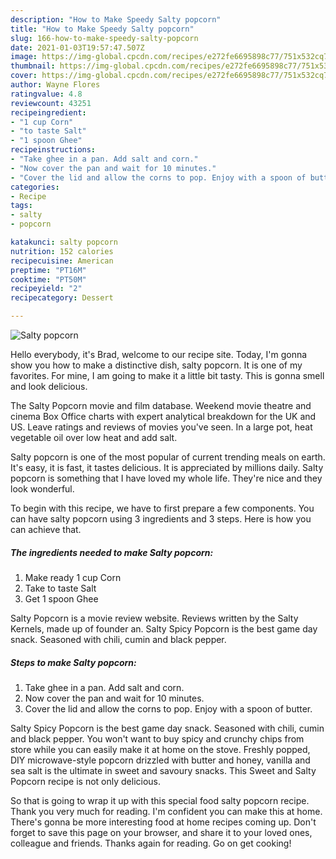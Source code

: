 ```yaml
---
description: "How to Make Speedy Salty popcorn"
title: "How to Make Speedy Salty popcorn"
slug: 166-how-to-make-speedy-salty-popcorn
date: 2021-01-03T19:57:47.507Z
image: https://img-global.cpcdn.com/recipes/e272fe6695898c77/751x532cq70/salty-popcorn-recipe-main-photo.jpg
thumbnail: https://img-global.cpcdn.com/recipes/e272fe6695898c77/751x532cq70/salty-popcorn-recipe-main-photo.jpg
cover: https://img-global.cpcdn.com/recipes/e272fe6695898c77/751x532cq70/salty-popcorn-recipe-main-photo.jpg
author: Wayne Flores
ratingvalue: 4.8
reviewcount: 43251
recipeingredient:
- "1 cup Corn"
- "to taste Salt"
- "1 spoon Ghee"
recipeinstructions:
- "Take ghee in a pan. Add salt and corn."
- "Now cover the pan and wait for 10 minutes."
- "Cover the lid and allow the corns to pop. Enjoy with a spoon of butter."
categories:
- Recipe
tags:
- salty
- popcorn

katakunci: salty popcorn 
nutrition: 152 calories
recipecuisine: American
preptime: "PT16M"
cooktime: "PT50M"
recipeyield: "2"
recipecategory: Dessert

---
```



![Salty popcorn](https://img-global.cpcdn.com/recipes/e272fe6695898c77/751x532cq70/salty-popcorn-recipe-main-photo.jpg)

Hello everybody, it's Brad, welcome to our recipe site. Today, I'm gonna show you how to make a distinctive dish, salty popcorn. It is one of my favorites. For mine, I am going to make it a little bit tasty. This is gonna smell and look delicious.

The Salty Popcorn movie and film database. Weekend movie theatre and cinema Box Office charts with expert analytical breakdown for the UK and US. Leave ratings and reviews of movies you&#39;ve seen. In a large pot, heat vegetable oil over low heat and add salt.

Salty popcorn is one of the most popular of current trending meals on earth. It's easy, it is fast, it tastes delicious. It is appreciated by millions daily. Salty popcorn is something that I have loved my whole life. They're nice and they look wonderful.


To begin with this recipe, we have to first prepare a few components. You can have salty popcorn using 3 ingredients and 3 steps. Here is how you can achieve that.

<!--inarticleads1-->

##### The ingredients needed to make Salty popcorn:

1. Make ready 1 cup Corn
1. Take to taste Salt
1. Get 1 spoon Ghee


Salty Popcorn is a movie review website. Reviews written by the Salty Kernels, made up of founder an. Salty Spicy Popcorn is the best game day snack. Seasoned with chili, cumin and black pepper. 

<!--inarticleads2-->

##### Steps to make Salty popcorn:

1. Take ghee in a pan. Add salt and corn.
1. Now cover the pan and wait for 10 minutes.
1. Cover the lid and allow the corns to pop. Enjoy with a spoon of butter.


Salty Spicy Popcorn is the best game day snack. Seasoned with chili, cumin and black pepper. You won&#39;t want to buy spicy and crunchy chips from store while you can easily make it at home on the stove. Freshly popped, DIY microwave-style popcorn drizzled with butter and honey, vanilla and sea salt is the ultimate in sweet and savoury snacks. This Sweet and Salty Popcorn recipe is not only delicious. 

So that is going to wrap it up with this special food salty popcorn recipe. Thank you very much for reading. I'm confident you can make this at home. There's gonna be more interesting food at home recipes coming up. Don't forget to save this page on your browser, and share it to your loved ones, colleague and friends. Thanks again for reading. Go on get cooking!
